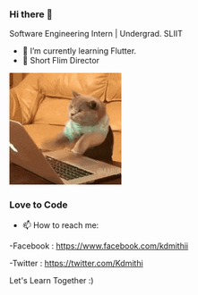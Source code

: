 ### Hi there 👋
Software Engineering Intern | Undergrad.
SLIIT

- 🌱 I’m currently learning Flutter.
- :movie_camera: Short Flim Director

![](200.gif)

### Love to Code 

- 📫 How to reach me: 

-Facebook : https://www.facebook.com/kdmithii 

-Twitter  : https://twitter.com/Kdmithi

Let's Learn Together :)


